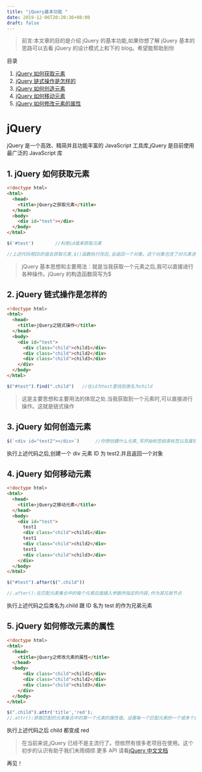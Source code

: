 ```yaml
---
title: "jQuery基本功能 "
date: 2019-12-06T20:20:36+08:00
draft: false
---
```


> 前言:本文章的目的是介绍 jQuery 的基本功能,如果你想了解 jQuery 基本的思路可以去看 jQuery 的设计模式上和下的 blog。希望能帮助到你

目录

1. <a href="#getEl">jQuery 如何获取元素</a>
2. <a href="#chain">jQuery 链式操作是怎样的</a>
3. <a href="#createEl">jQuery 如何创造元素</a>
4. <a href="#moveEl">jQuery 如何移动元素</a>
5. <a href="#alterAttr">jQuery 如何修改元素的属性</a>

# jQuery

jQuery 是一个高效、精简并且功能丰富的 JavaScript 工具库,jQuery 是目前使用最广泛的 JavaScript 库

## <h2 id="getEl">1. jQuery 如何获取元素</h2>

```HTML
<!doctype html>
<html>
  <head>
    <title>jQuery之获取元素</title>
  </head>
  <body>
    <div id="test"></div>
  </body>
</html>
```

```JavaScript
$('#test')        //利用id值来获取元素

//上述代码用ID的值去获取元素,$()函数执行完后,会返回一个对象。这个对象包含了对元素进行各种操作的方法
```

> jQuery 基本思想和主要用法：就是当我获取一个元素之后,我可以直接进行各种操作。jQuery 的构造函数简写为\$

## <h2 id="chain">2. jQuery 链式操作是怎样的</h2>

```HTML
<!doctype html>
<html>
  <head>
    <title>jQuery之链式操作</title>
  </head>
  <body>
    <div id="test">
      <div class="child">child1</div>
      <div class="child">child2</div>
      <div class="child">child3</div>
    </div>
  </body>
</html>
```

```JavaScript
$("#test").find(".child")   //在id为test里找到类名为child
```

> 这是主要思想和主要用法的体现之处.当我获取到一个元素时,可以直接进行操作。这就是链式操作

## <h2 id="createEl">3. jQuery 如何创造元素</h2>

```JavaScript
$(`<div id="test2"></div>`)      //你想创建什么元素,写开始标签结束标签以及属性内容。就会创造一个元素.
```

执行上述代码之后,创建一个 div 元素 ID 为 test2.并且返回一个对象

## <h2 id="moveEl">4. jQuery 如何移动元素</h2>

```HTML
<!doctype html>
<html>
  <head>
    <title>jQuery之移动元素</title>
  </head>
  <body>
    <div id="test">
      test1
      <div class="child">child1</div>
      test1
      <div class="child">child2</div>
      test1
      <div class="child">child3</div>
    </div>
  </body>
</html>
```

```JavaScript
$("#test").after($(".child"))

//.after():在匹配元素集合中的每个元素后面插入参数所指定的内容,作为其兄弟节点
```

执行上述代码之后类名为.child 跟 ID 名为 test 的作为兄弟元素

## <h2 id="alterAttr">5. jQuery 如何修改元素的属性</h2>

```HTML
<!doctype html>
<html>
  <head>
    <title>jQuery之修改元素的属性</title>
  </head>
  <body>
      <div class="child">child1</div>
      <div class="child">child2</div>
      <div class="child">child3</div>
    </div>
  </body>
</html>
```

```JavaScript
$(".child").attr('title','red');
//.attr():获取匹配的元素集合中的第一个元素的属性值。设置每一个匹配元素的一个或多个属性。
```

执行上述代码之后 child 都变成 red

> 在当前来说,jQuery 已经不是主流行了。但依然有很多老项目在使用。这个初步的认识有助于我们未雨绸缪.更多 API 请看<a href="https://www.jquery123.com/" target="_blank">jQuery 中文文档</a>

再见！
